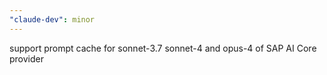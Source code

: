 ```yaml
---
"claude-dev": minor
---
```


support prompt cache for sonnet-3.7 sonnet-4 and opus-4 of SAP AI Core provider
